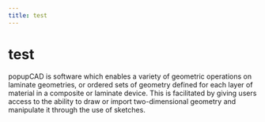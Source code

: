 ```yaml
---
title: test
---
```


test
============

popupCAD is software which enables a variety of geometric operations on
laminate geometries, or ordered sets of geometry defined for each layer
of material in a composite or laminate device. This is facilitated by
giving users access to the ability to draw or import two-dimensional
geometry and manipulate it through the use of sketches.
